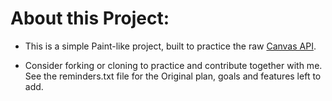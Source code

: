 # About this Project:

- This is a simple Paint-like project, built to practice the raw [Canvas API](https://developer.mozilla.org/en-US/docs/Web/API/Canvas_API/Tutorial).

- Consider forking or cloning to practice and contribute together with me. See the reminders.txt file for the Original plan, goals and features left to add.
